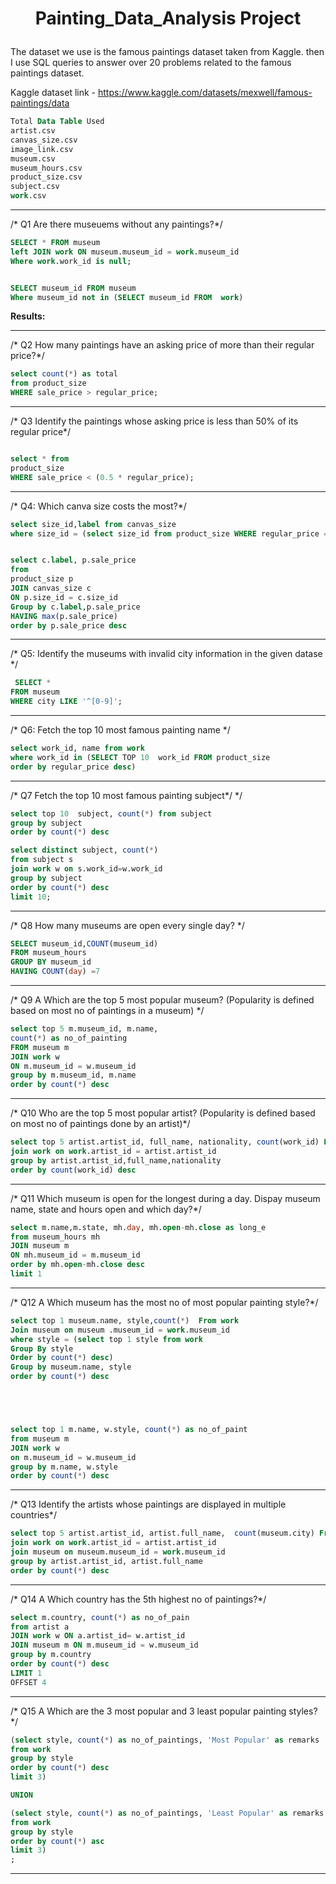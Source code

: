 # <p align="center"> Painting_Data_Analysis Project</p>



The dataset we use is the famous paintings dataset taken from Kaggle. then I use SQL queries to answer over 20 problems related to the famous paintings dataset.

Kaggle dataset link - https://www.kaggle.com/datasets/mexwell/famous-paintings/data

````sql
Total Data Table Used
artist.csv
canvas_size.csv
image_link.csv
museum.csv
museum_hours.csv
product_size.csv
subject.csv
work.csv
````
---------------------------------------------------------------------------------------------

/* Q1 Are there museuems without any paintings?*/
````sql
SELECT * FROM museum
left JOIN work ON museum.museum_id = work.museum_id
Where work.work_id is null;


SELECT museum_id FROM museum
Where museum_id not in (SELECT museum_id FROM  work)
````
**Results:**

---------------------------------------------------------------------------------------------


/* Q2 How many paintings have an asking price of more than their regular price?*/

````sql
select count(*) as total
from product_size
WHERE sale_price > regular_price;
````

---------------------------------------------------------------------------------------------
/* Q3 Identify the paintings whose asking price is less than 50% of its regular price*/
````sql

select * from
product_size
WHERE sale_price < (0.5 * regular_price);
````
---------------------------------------------------------------------------------------------
/* Q4:  Which canva size costs the most?*/

````sql
select size_id,label from canvas_size
where size_id = (select size_id from product_size WHERE regular_price = (select MAX(regular_price) from product_size ) )


select c.label, p.sale_price
from
product_size p
JOIN canvas_size c
ON p.size_id = c.size_id
Group by c.label,p.sale_price
HAVING max(p.sale_price)
order by p.sale_price desc


````
---------------------------------------------------------------------------------------------
/* Q5:  Identify the museums with invalid city information in the given datase */

````sql
 SELECT *
FROM museum
WHERE city LIKE '^[0-9]';
````
---------------------------------------------------------------------------------------------


/* Q6: Fetch the top 10 most famous painting name */
 
````sql
select work_id, name from work 
where work_id in (SELECT TOP 10  work_id FROM product_size
order by regular_price desc)
````
---------------------------------------------------------------------------------------------
/* 	Q7 Fetch the top 10 most famous painting subject*/ */

````sql
select top 10  subject, count(*) from subject
group by subject 
order by count(*) desc

select distinct subject, count(*)
from subject s
join work w on s.work_id=w.work_id
group by subject
order by count(*) desc
limit 10;
````

---------------------------------------------------------------------------------------------

/* Q8 How many museums are open every single day? */

````sql
SELECT museum_id,COUNT(museum_id)
FROM museum_hours
GROUP BY museum_id
HAVING COUNT(day) =7
````
---------------------------------------------------------------------------------------------


/* Q9 A Which are the top 5 most popular museum? (Popularity is defined based on most no of paintings in a museum) */

````sql
select top 5 m.museum_id, m.name,
count(*) as no_of_painting
FROM museum m
JOIN work w
ON m.museum_id = w.museum_id
group by m.museum_id, m.name
order by count(*) desc

````
---------------------------------------------------------------------------------------------
/* Q10 Who are the top 5 most popular artist? (Popularity is defined based on most no of paintings done by an artist)*/

````sql
select top 5 artist.artist_id, full_name, nationality, count(work_id) From artist
join work on work.artist_id = artist.artist_id
group by artist.artist_id,full_name,nationality
order by count(work_id) desc
````

---------------------------------------------------------------------------------------------

/* Q11 Which museum is open for the longest during a day. Dispay museum name, state and hours open and which day?*/

````sql
select m.name,m.state, mh.day, mh.open-mh.close as long_e
from museum_hours mh
JOIN museum m
ON mh.museum_id = m.museum_id
order by mh.open-mh.close desc
limit 1
````

---------------------------------------------------------------------------------------------
/* Q12 A Which museum has the most no of most popular painting style?*/

````sql
select top 1 museum.name, style,count(*)  From work
Join museum on museum .museum_id = work.museum_id
where style = (select top 1 style from work 
Group By style
Order by count(*) desc)
Group by museum.name, style
order by count(*) desc





select top 1 m.name, w.style, count(*) as no_of_paint
from museum m
JOIN work w
on m.museum_id = w.museum_id
group by m.name, w.style
order by count(*) desc
````

---------------------------------------------------------------------------------------------
/* Q13 Identify the artists whose paintings are displayed in multiple countries*/

````sql
select top 5 artist.artist_id, artist.full_name,  count(museum.city) From artist
join work on work.artist_id = artist.artist_id
join museum on museum.museum_id = work.museum_id
group by artist.artist_id, artist.full_name
order by count(*) desc
````

--------------------------------------------------------------------------------------------

/* Q14 A Which country has the 5th highest no of paintings?*/

````sql
select m.country, count(*) as no_of_pain
from artist a
JOIN work w ON a.artist_id= w.artist_id
JOIN museum m ON m.museum_id = w.museum_id
group by m.country
order by count(*) desc
LIMIT 1
OFFSET 4
````

--------------------------------------------------------------------------------------------
/* Q15 A Which are the 3 most popular and 3 least popular painting styles?*/

````SQL
(select style, count(*) as no_of_paintings, 'Most Popular' as remarks
from work
group by style
order by count(*) desc
limit 3)

UNION

(select style, count(*) as no_of_paintings, 'Least Popular' as remarks
from work
group by style
order by count(*) asc
limit 3)
;

````

-------------------------------------------------------------------------------------------------
